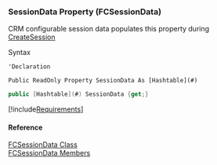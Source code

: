 ﻿### SessionData Property (FCSessionData)

CRM configurable session data populates this property during [CreateSession](fcSDK~FChoice.Foundation.Clarify.ClarifyApplication~CreateSession.md)

Syntax

```vbnet
'Declaration

Public ReadOnly Property SessionData As [Hashtable](#)
```

```csharp
public [Hashtable](#) SessionData {get;}
```

[!include[Requirements](../partials/requirements.md)]



#### Reference

[FCSessionData Class](fcSDK~FChoice.Foundation.FCSessionData.md)  
[FCSessionData Members](fcSDK~FChoice.Foundation.FCSessionData_members.md)